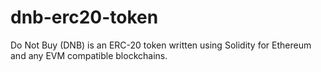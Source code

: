 # dnb-erc20-token
Do Not Buy (DNB) is an ERC-20 token written using Solidity for Ethereum and any EVM compatible blockchains.
